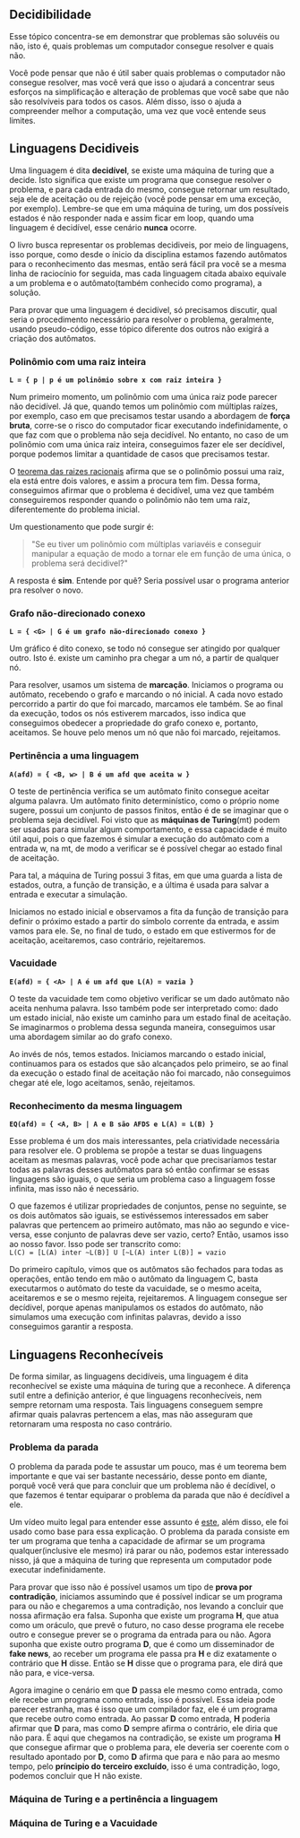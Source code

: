 ## Decidibilidade

Esse tópico concentra-se em demonstrar que problemas são soluvéis ou não, isto é, quais problemas um computador consegue resolver e quais não.  

Você pode pensar que não é útil saber quais problemas o computador não consegue resolver, mas você verá que isso o ajudará a concentrar seus esforços na simplificação e alteração de problemas que você sabe que não são resolvíveis para todos os casos. Além disso, isso o ajuda a compreender melhor a computação, uma vez que você entende seus limites.

## Linguagens Decidiveis

Uma linguagem é dita **decidível**, se existe uma máquina de turing que a decide. Isto significa que existe um programa que consegue resolver o problema, e para cada entrada do mesmo, consegue retornar um resultado, seja ele de aceitação ou de rejeição (você pode pensar em uma exceção, por exemplo). Lembre-se que em uma máquina de turing, um dos possíveis estados é não responder nada e assim ficar em loop, quando uma linguagem é decidível, esse cenário **nunca** ocorre.

O livro busca representar os problemas decidiveis, por meio de linguagens, isso porque, como desde o ínicio da disciplina estamos fazendo autômatos para o reconhecimento das mesmas, então será fácil pra você se a mesma linha de raciocínio for seguida, mas cada linguagem citada abaixo equivale a um problema e o autômato(também conhecido como programa), a solução.

Para provar que uma linguagem é decidível, só precisamos discutir, qual seria o procedimento necessário para resolver o problema, geralmente, usando pseudo-código, esse tópico diferente dos outros não exigirá a criação dos autômatos.

### Polinômio com uma raiz inteira

**`L = { p | p é um polinômio sobre x com raiz inteira }`**

Num primeiro momento, um polinômio com uma única raiz pode parecer não decidível. Já que, quando temos um polinômio com múltiplas raízes, por exemplo, caso em que precisamos testar usando a abordagem de **força bruta**, corre-se o risco do computador ficar executando indefinidamente, o que faz com que o problema não seja decidível. No entanto, no caso de um polinômio com uma única raiz inteira, conseguimos fazer ele ser decídivel, porque podemos limitar a quantidade de casos que precisamos testar.

O [teorema das raizes racionais](https://pt.wikipedia.org/wiki/Teorema_das_ra%C3%ADzes_racionais) afirma que se o polinômio possui uma raiz, ela está entre dois valores, e assim a procura tem fim. Dessa forma, conseguimos afirmar que o problema é decidível, uma vez que também conseguiremos responder quando o polinômio não tem uma raiz, diferentemente do problema inicial.

Um questionamento que pode surgir é:
> "Se eu tiver um polinômio com múltiplas variavéis e conseguir manipular a equação de modo a tornar ele em função de uma única, o problema será decidivel?"

A resposta é **sim**. Entende por quê? Seria possível usar o programa anterior pra resolver o novo.

### Grafo não-direcionado conexo

**`L = { <G> | G é um grafo não-direcionado conexo }`**

Um gráfico é dito conexo, se todo nó consegue ser atingido por qualquer outro. Isto é. existe um caminho pra chegar a um nó, a partir de qualquer nó.

Para resolver, usamos um sistema de **marcação**. Iniciamos o programa ou autômato, recebendo o grafo e marcando o nó inicial. A cada novo estado percorrido a partir do que foi marcado, marcamos ele também. Se ao final da execução, todos os nós estiverem marcados, isso indica que conseguimos obedecer a propriedade do grafo conexo e, portanto, aceitamos. Se houve pelo menos um nó que não foi marcado, rejeitamos.

### Pertinência a uma linguagem

**`A(afd) = { <B, w> | B é um afd que aceita w }`**

O teste de pertinência verifica se um autômato finito consegue aceitar alguma palavra. Um autômato finito determinístico, como o próprio nome sugere, possui um conjunto de passos finitos, então é de se imaginar que o problema seja decidível. Foi visto que as **máquinas de Turing**(mt) podem ser usadas para simular algum comportamento, e essa capacidade é muito útil aqui, pois o que fazemos é simular a execução do autômato com a entrada w, na mt, de modo a verificar se é possível chegar ao estado final de aceitação.

Para tal, a máquina de Turing possui 3 fitas, em que uma guarda a lista de estados, outra, a função de transição, e a última é usada para salvar a entrada e executar a simulação.

Iniciamos no estado inicial e observamos a fita da função de transição para definir o próximo estado a partir do símbolo corrente da entrada, e assim vamos para ele. Se, no final de tudo, o estado em que estivermos for de aceitação, aceitaremos, caso contrário, rejeitaremos.

### Vacuidade

**`E(afd) = { <A> | A é um afd que L(A) = vazia }`**

O teste da vacuidade tem como objetivo verificar se um dado autômato não aceita nenhuma palavra. Isso também pode ser interpretado como: dado um estado inicial, não existe um caminho para um estado final de aceitação. Se imaginarmos o problema dessa segunda maneira, conseguimos usar uma abordagem similar ao do grafo conexo.

Ao invés de nós, temos estados. Iniciamos marcando o estado inicial, continuamos para os estados que são alcançados pelo primeiro, se ao final da execução o estado final de aceitação não foi marcado, não conseguimos chegar até ele, logo aceitamos, senão, rejeitamos.

### Reconhecimento da mesma linguagem

**`EQ(afd) = { <A, B> | A e B são AFDS e L(A) = L(B) }`**

Esse problema é um dos mais interessantes, pela criatividade necessária para resolver ele. O problema se propõe a testar se duas linguagens aceitam as mesmas palavras, você pode achar que precisaríamos testar todas as palavras desses autômatos para só então confirmar se essas linguagens são iguais, o que seria um problema caso a linguagem fosse infinita, mas isso não é necessário.

O que fazemos é utilizar propriedades de conjuntos, pense no seguinte, se os dois autômatos são iguais, se estivéssemos interessados em saber palavras que pertencem ao primeiro autômato, mas não ao segundo e vice-versa, esse conjunto de palavras deve ser vazio, certo?
Então, usamos isso ao nosso favor. Isso pode ser transcrito como:  
`L(C) = [L(A) inter ~L(B)] U [~L(A) inter L(B)] = vazio`

Do primeiro capítulo, vimos que os autômatos são fechados para todas as operações, então tendo em mão o autômato da linguagem C, basta executarmos o autômato do teste da vacuidade, se o mesmo aceita, aceitaremos e se o mesmo rejeita, rejeitaremos. A linguagem consegue ser decídivel, porque apenas manipulamos os estados do autômato, não simulamos uma execução com infinitas palavras, devido a isso conseguimos garantir a resposta.

## Linguagens Reconhecíveis

De forma similar, as linguagens decidíveis, uma linguagem é dita reconhecível se existe uma máquina de turing que a reconhece. A diferença sutil entre a definição anterior, é que linguagens reconhecíveis, nem sempre retornam uma resposta. Tais linguagens conseguem sempre afirmar quais palavras pertencem a elas, mas não asseguram que retornaram uma resposta no caso contrário.

### Problema da parada

O problema da parada pode te assustar um pouco, mas é um teorema bem importante e que vai ser bastante necessário, desse ponto em diante, porquê você verá que para concluir que um problema não é decídivel, o que fazemos é tentar equiparar o problema da parada que não é decídivel a ele.

Um vídeo muito legal para entender esse assunto é [este](https://www.youtube.com/watch?v=wGLQiHXHWNk), além disso, ele foi usado como base para essa explicação. O problema da parada consiste em ter um programa que tenha a capacidade de afirmar se um programa qualquer(inclusive ele mesmo) irá parar ou não, podemos estar interessado nisso, já que a máquina de turing que representa um computador pode executar indefinidamente.

Para provar que isso não é possível usamos um tipo de **prova por contradição**, iniciamos assumindo que é possível indicar se um programa para ou não e chegaremos a uma contradição, nos levando a concluir que nossa afirmação era falsa. Suponha que existe um programa **H**, que atua como um oráculo, que prevê o futuro, no caso desse programa ele recebe outro e consegue prever se o programa da entrada para ou não. Agora suponha que existe outro programa **D**, que é como um disseminador de **fake news**, ao receber um programa ele passa pra **H** e diz exatamente o contrário que **H** disse. Então se **H** disse que o programa para, ele dirá que não para, e vice-versa.

Agora imagine o cenário em que **D** passa ele mesmo como entrada, como ele recebe um programa como entrada, isso é possível. Essa ideia pode parecer estranha, mas é isso que um compilador faz, ele é um programa que recebe outro como entrada. Ao passar **D** como entrada, **H** poderia afirmar que **D** para, mas como **D** sempre afirma o contrário, ele diria que não para. É aqui que chegamos na contradição, se existe um programa **H** que consegue afirmar que o problema para, ele deveria ser coerente com o resultado apontado por **D**, como **D** afirma que para e não para ao mesmo tempo, pelo **príncipio do terceiro excluído**, isso é uma contradição, logo, podemos concluir que H não existe.



### Máquina de Turing e a pertinência a linguagem

### Máquina de Turing e a Vacuidade






